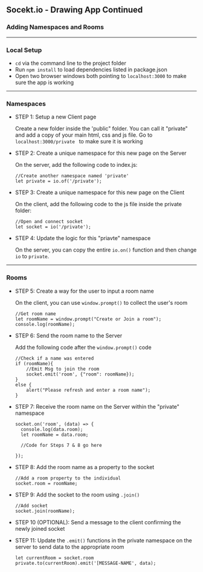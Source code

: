 ## Socekt.io - Drawing App Continued
### Adding Namespaces and Rooms
-----
### Local Setup
- `cd` via the command line to the project folder
- Run `npm install` to load dependencies listed in package.json
- Open two browser windows both pointing to `localhost:3000` to make sure the app is working
-----
### Namespaces
- STEP 1:	Setup a new Client page

  Create a new folder inside the 'public" folder. You can call it "private" and add a copy of your main html, css and js file. Go to `localhost:3000/private ` to make sure it is working

- STEP 2: Create a unique namespace for this new page on the Server

  On the server, add the following code to index.js:
  ``` 
  //Create another namespace named 'private'
  let private = io.of('/private');
  ```

- STEP 3: Create a unique namespace for this new page on the Client

  On the client, add the following code to the js file inside the private folder:
  ```
  //Open and connect socket
  let socket = io('/private');
  ```

- STEP 4: Update the logic for this "priavte" namespace

  On the server, you can copy the entire `io.on()` function and then change `io` to `private`. 

----
### Rooms

- STEP 5: Create a way for the user to input a room name

  On the client, you can use `window.prompt()` to collect the user's room

  ```
  //Get room name
  let roomName = window.prompt("Create or Join a room");
  console.log(roomName);

- STEP 6: Send the room name to the Server 

  Add the following code after the `window.prompt()` code
  ```
  //Check if a name was entered
  if (roomName){
      //Emit Msg to join the room
      socket.emit('room', {"room": roomName});
  }
  else {
      alert("Please refresh and enter a room name");
  }
  ```

- STEP 7: Receive the room name on the Server within the "private" namespace

  ```
  socket.on('room', (data) => {
    console.log(data.room);
    let roomName = data.room;

    //Code for Steps 7 & 8 go here

  });
  ```

- STEP 8: Add the room name as a property to the socket

  ```
  //Add a room property to the individual
  socket.room = roomName;
  ```

- STEP 9: Add the socket to the room using `.join()`

  ```
  //Add socket
  socket.join(roomName);
  ```

- STEP 10 (OPTIONAL): Send a message to the client confirming the newly joined socket

- STEP 11: Update the `.emit()` functions in the private namespace on the server to send data to the appropriate room

  ```
  let currentRoom = socket.room
  private.to(currentRoom).emit('[MESSAGE-NAME', data);
  ```
